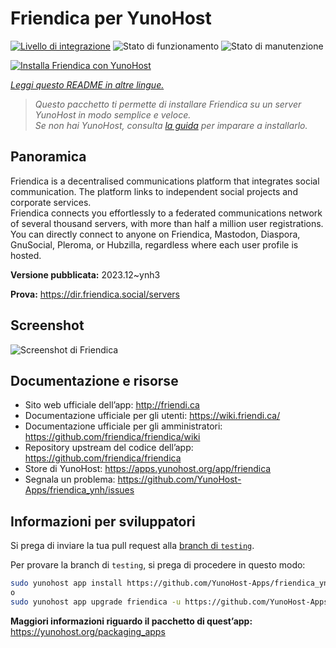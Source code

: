 <!--
N.B.: Questo README è stato automaticamente generato da <https://github.com/YunoHost/apps/tree/master/tools/readme_generator>
NON DEVE essere modificato manualmente.
-->

# Friendica per YunoHost

[![Livello di integrazione](https://dash.yunohost.org/integration/friendica.svg)](https://dash.yunohost.org/appci/app/friendica) ![Stato di funzionamento](https://ci-apps.yunohost.org/ci/badges/friendica.status.svg) ![Stato di manutenzione](https://ci-apps.yunohost.org/ci/badges/friendica.maintain.svg)

[![Installa Friendica con YunoHost](https://install-app.yunohost.org/install-with-yunohost.svg)](https://install-app.yunohost.org/?app=friendica)

*[Leggi questo README in altre lingue.](./ALL_README.md)*

> *Questo pacchetto ti permette di installare Friendica su un server YunoHost in modo semplice e veloce.*  
> *Se non hai YunoHost, consulta [la guida](https://yunohost.org/install) per imparare a installarlo.*

## Panoramica

Friendica is a decentralised communications platform that integrates social communication. The platform links to independent social projects and corporate services.  
Friendica connects you effortlessly to a federated communications network of several thousand servers, with more than half a million user registrations. You can directly connect to anyone on Friendica, Mastodon, Diaspora, GnuSocial, Pleroma, or Hubzilla, regardless where each user profile is hosted.


**Versione pubblicata:** 2023.12~ynh3

**Prova:** <https://dir.friendica.social/servers>

## Screenshot

![Screenshot di Friendica](./doc/screenshots/friendica-vier-profile.png)

## Documentazione e risorse

- Sito web ufficiale dell’app: <http://friendi.ca>
- Documentazione ufficiale per gli utenti: <https://wiki.friendi.ca/>
- Documentazione ufficiale per gli amministratori: <https://github.com/friendica/friendica/wiki>
- Repository upstream del codice dell’app: <https://github.com/friendica/friendica>
- Store di YunoHost: <https://apps.yunohost.org/app/friendica>
- Segnala un problema: <https://github.com/YunoHost-Apps/friendica_ynh/issues>

## Informazioni per sviluppatori

Si prega di inviare la tua pull request alla [branch di `testing`](https://github.com/YunoHost-Apps/friendica_ynh/tree/testing).

Per provare la branch di `testing`, si prega di procedere in questo modo:

```bash
sudo yunohost app install https://github.com/YunoHost-Apps/friendica_ynh/tree/testing --debug
o
sudo yunohost app upgrade friendica -u https://github.com/YunoHost-Apps/friendica_ynh/tree/testing --debug
```

**Maggiori informazioni riguardo il pacchetto di quest’app:** <https://yunohost.org/packaging_apps>
